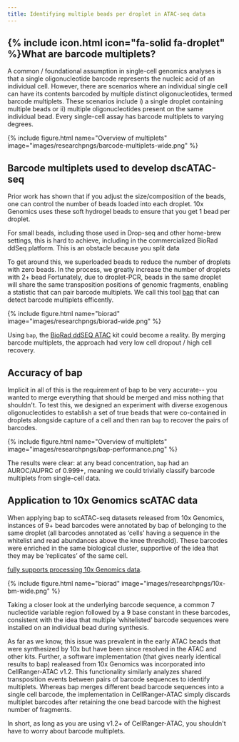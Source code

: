 ```yaml
---
title: Identifying multiple beads per droplet in ATAC-seq data
---
```


## {% include icon.html icon="fa-solid fa-droplet" %}What are barcode multiplets?

A common / foundational assumption in single-cell genomics analyses is that a single oligonucleotide barcode
represents the nucleic acid of an individual cell. However, there are scenarios where an individual single cell 
can have its contents barcoded by multiple distinct oligonucleotides, termed barcode multiplets. 
These scenarios include i) a single droplet containing multiple beads or ii) multiple oligonucleotides
present on the same individual bead. Every single-cell assay has barcode multiplets to varying degrees. 


{% include figure.html name="Overview of multiplets" image="images/researchpngs/barcode-multiplets-wide.png" %}


## Barcode multiplets used to develop dscATAC-seq

Prior work has shown that if you adjust the size/composition of the beads,
one can control the number of beads loaded into each droplet. 
10x Genomics uses these soft hydrogel beads to ensure that you get 1 bead per droplet. 

For small beads, including those used in Drop-seq and other home-brew settings,
this is hard to achieve, including in the commercialized BioRad ddSeq platform. 
This is an obstacle because you split data


To get around this, we superloaded beads to reduce the number of droplets with zero beads.
In the process, we greatly increase the number of droplets with 2+ bead
Fortunately, due to droplet-PCR, beads in the same droplet will share the same transposition 
positions of genomic fragments, enabling a statistic that can pair barcode multiplets. We call this tool
[bap](https://github.com/caleblareau/bap) that can detect barcode multiplets efficently. 

{% include figure.html name="biorad" image="images/researchpngs/biorad-wide.png" %}

Using `bap`, the [BioRad ddSEQ ATAC](https://www.bio-rad.com/en-us/product/ddseq-single-cell-atac-seq-kit-omnition-analysis-software?ID=PEXSR1MC1ORV)
kit could become a reality. By merging barcode multiplets, the approach had very low cell dropout / high cell recovery. 

## Accuracy of bap

Implicit in all of this is the requirement of bap to be very accurate-- you wanted to merge everything
that should be merged and miss nothing that shouldn't. To test this, we designed an experiment with
diverse exogenous oligonucleotides to establish a set of true beads that were co-contained in droplets
alongside capture of a cell and then ran `bap` to recover the pairs of barcodes. 

{% include figure.html name="Overview of multiplets" image="images/researchpngs/bap-performance.png" %}

The results were clear: at any bead concentration, `bap` had an AUROC/AUPRC of 0.999+, 
meaning we could trivially classify barcode multiplets from single-cell data. 

## Application to 10x Genomics scATAC data

When applying bap to scATAC-seq datasets released from 10x Genomics, instances of 9+ bead barcodes
were annotated by bap of belonging to the same droplet (all barcodes annotated as ‘cells’
having a sequence in the whitelist and read abundances above the knee threshold).
These barcodes were enriched in the same biological cluster, supportive of the idea that
they may be ‘replicates’ of the same cell.

[fully supports processing 10x Genomics data](https://github.com/caleblareau/bap/wiki/10X-scATAC).

{% include figure.html name="biorad" image="images/researchpngs/10x-bm-wide.png" %}

Taking a closer look at the underlying barcode sequence,
a common 7 nucleotide variable region followed by a 9 base constant in these barcodes, 
consistent with the idea that multiple ‘whitelisted’ barcode sequences were installed on an individual bead during synthesis. 

As far as we know, this issue was prevalent in the early ATAC beads that were synthesized 
by 10x but have been since resolved in the ATAC and other kits. Further, 
a software implementation (that gives nearly identical results to bap)
realeased from 10x Genomics was incorporated into CellRanger-ATAC v1.2. 
This functionality similarly analyzes shared transposition events between pairs of barcode
sequences to identify multiplets. Whereas bap merges different bead barcode sequences
into a single cell barcode, the implementation in CellRanger-ATAC simply discards
multiplet barcodes after retaining the one bead barcode with the highest number of fragments. 

In short, as long as you are using v1.2+ of CellRanger-ATAC, you shouldn't have to worry about barcode multiplets.

